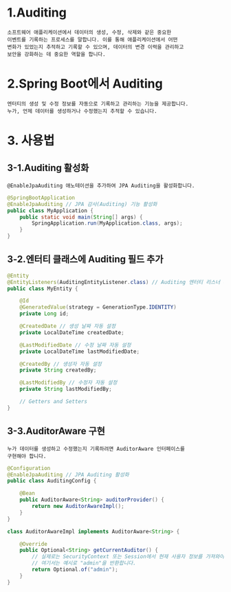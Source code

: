 # 1.Auditing
    소프트웨어 애플리케이션에서 데이터의 생성, 수정, 삭제와 같은 중요한 
    이벤트를 기록하는 프로세스를 말합니다. 이를 통해 애플리케이션에서 어떤 
    변화가 있었는지 추적하고 기록할 수 있으며, 데이터의 변경 이력을 관리하고 
    보안을 강화하는 데 중요한 역할을 합니다.


# 2.Spring Boot에서 Auditing
    엔터티의 생성 및 수정 정보를 자동으로 기록하고 관리하는 기능을 제공합니다.
    누가, 언제 데이터를 생성하거나 수정했는지 추적할 수 있습니다.

# 3. 사용법
## 3-1.Auditing 활성화
    @EnableJpaAuditing 애노테이션을 추가하여 JPA Auditing을 활성화합니다.
```java
@SpringBootApplication
@EnableJpaAuditing // JPA 감사(Auditing) 기능 활성화
public class MyApplication {
    public static void main(String[] args) {
        SpringApplication.run(MyApplication.class, args);
    }
}
```

## 3-2.엔터티 클래스에 Auditing 필드 추가

```java
@Entity
@EntityListeners(AuditingEntityListener.class) // Auditing 엔터티 리스너 추가
public class MyEntity {

    @Id
    @GeneratedValue(strategy = GenerationType.IDENTITY)
    private Long id;

    @CreatedDate // 생성 날짜 자동 설정
    private LocalDateTime createdDate;

    @LastModifiedDate // 수정 날짜 자동 설정
    private LocalDateTime lastModifiedDate;

    @CreatedBy // 생성자 자동 설정
    private String createdBy;

    @LastModifiedBy // 수정자 자동 설정
    private String lastModifiedBy;

    // Getters and Setters
}
```

## 3-3.AuditorAware 구현
    누가 데이터를 생성하고 수정했는지 기록하려면 AuditorAware 인터페이스를 
    구현해야 합니다.
```java
@Configuration
@EnableJpaAuditing // JPA Auditing 활성화
public class AuditingConfig {

    @Bean
    public AuditorAware<String> auditorProvider() {
        return new AuditorAwareImpl();
    }
}

class AuditorAwareImpl implements AuditorAware<String> {

    @Override
    public Optional<String> getCurrentAuditor() {
        // 실제로는 SecurityContext 또는 Session에서 현재 사용자 정보를 가져와야 합니다.
        // 여기서는 예시로 "admin"을 반환합니다.
        return Optional.of("admin");
    }
}
```